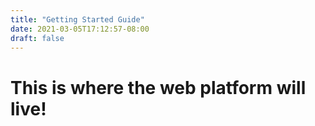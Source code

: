 ```yaml
---
title: "Getting Started Guide"
date: 2021-03-05T17:12:57-08:00
draft: false
---
```

# This is where the web platform will live!
